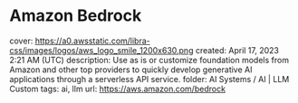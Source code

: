 # Amazon Bedrock

cover: https://a0.awsstatic.com/libra-css/images/logos/aws_logo_smile_1200x630.png
created: April 17, 2023 2:21 AM (UTC)
description: Use as is or customize foundation models from Amazon and other top providers to quickly develop generative AI applications through a serverless API service.
folder: AI Systems / AI | LLM Custom
tags: ai, llm
url: https://aws.amazon.com/bedrock